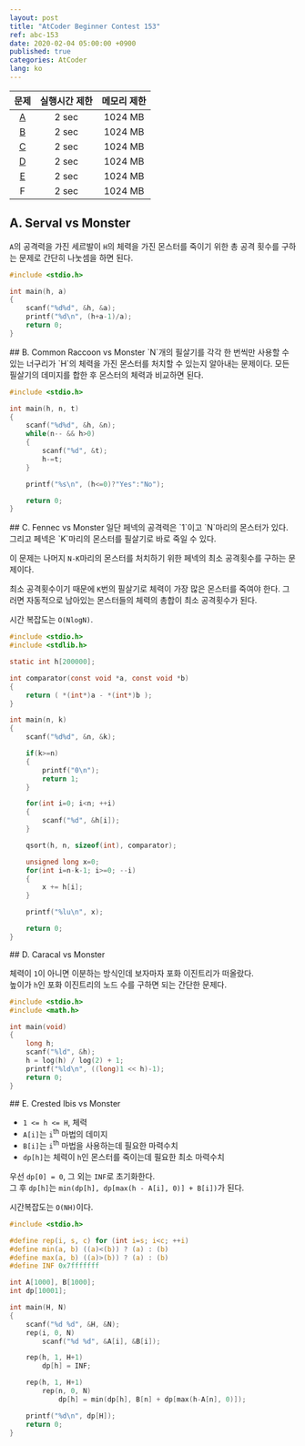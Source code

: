 ```yaml
---
layout: post
title: "AtCoder Beginner Contest 153"
ref: abc-153
date: 2020-02-04 05:00:00 +0900
published: true
categories: AtCoder
lang: ko
---
```


| 문제 | 실행시간 제한 | 메모리 제한 |
|:-:|:-:|:-:|
|[A](#A)|2 sec|1024 MB|
|[B](#B)|2 sec|1024 MB|
|[C](#C)|2 sec|1024 MB|
|[D](#D)|2 sec|1024 MB|
|[E](#E)|2 sec|1024 MB|
|F|2 sec|1024 MB|

<div class="divider"></div>

## A. Serval vs Monster<a id="A"></a>
`A`의 공격력을 가진 세르발이 `H`의 체력을 가진 몬스터를 죽이기 위한 총 공격 횟수를 
구하는 문제로 간단히 나눗셈을 하면 된다. 

```c
#include <stdio.h>

int main(h, a)
{
    scanf("%d%d", &h, &a);
    printf("%d\n", (h+a-1)/a);
    return 0;
}
```

<div class="divider"></div>
## B. Common Raccoon vs Monster <a id="B"></a>
`N`개의 필살기를 각각 한 번씩만 사용할 수 있는 너구리가 `H`의 체력을 가진 몬스터를 처치할 수 
있는지 알아내는 문제이다. 모든 필살기의 데미지를 합한 후 몬스터의 체력과 비교하면 된다.

```c
#include <stdio.h>

int main(h, n, t)
{
    scanf("%d%d", &h, &n);
    while(n-- && h>0)
    {
        scanf("%d", &t);
        h-=t;
    }

    printf("%s\n", (h<=0)?"Yes":"No");

    return 0;
}
```

<div class="divider"></div>
## C. Fennec vs Monster <a id="C"></a>
일단 페넥의 공격력은 `1`이고 `N`마리의 몬스터가 있다. 그리고 페넥은 
`K`마리의 몬스터를 필살기로 바로 죽일 수 있다.  

이 문제는  나머지 `N-K`마리의 몬스터를 처치하기 위한 페넥의 최소 공격횟수를 구하는 문제이다.
 
최소 공격횟수이기 때문에 `K`번의 필살기로 체력이 가장 많은 몬스터를 죽여야 한다.
그러면 자동적으로 남아있는 몬스터들의 체력의 총합이 최소 공격횟수가 된다.

시간 복잡도는 `O(NlogN)`.

```c
#include <stdio.h>
#include <stdlib.h>

static int h[200000];

int comparator(const void *a, const void *b)
{
    return ( *(int*)a - *(int*)b );
}

int main(n, k)
{
    scanf("%d%d", &n, &k);

    if(k>=n) 
    {
        printf("0\n");
        return 1;
    }

    for(int i=0; i<n; ++i)
    {
        scanf("%d", &h[i]);
    }

    qsort(h, n, sizeof(int), comparator);

    unsigned long x=0;
    for(int i=n-k-1; i>=0; --i)
    {
        x += h[i];
    }

    printf("%lu\n", x);

    return 0;
}
```

<div class="divider"></div>
## D. Caracal vs Monster <a id="D"></a>

체력이 `1`이 아니면 이분하는 방식인데 보자마자 포화 이진트리가 떠올랐다.  
높이가 `h`인 포화 이진트리의 노드 수를 구하면 되는 간단한 문제다.

```c
#include <stdio.h>
#include <math.h>

int main(void)
{
    long h;
    scanf("%ld", &h);
    h = log(h) / log(2) + 1;
    printf("%ld\n", ((long)1 << h)-1);
    return 0;
}
```

<div class="divider"></div>
## E. Crested Ibis vs Monster <a id="E"></a>  

- `1 <= h <= H`, 체력
- `A[i]`는 `i`<sup>th</sup> 마법의 데미지
- `B[i]`는 `i`<sup>th</sup> 마법을 사용하는데 필요한 마력수치
- `dp[h]`는 체력이 `h`인 몬스터를 죽이는데 필요한 최소 마력수치

우선 `dp[0] = 0`, 그 외는 `INF`로 초기화한다.   
그 후 `dp[h]`는 `min(dp[h], dp[max(h - A[i], 0)] + B[i])`가 된다.

시간복잡도는 `O(NH)`이다.

```c
#include <stdio.h>

#define rep(i, s, c) for (int i=s; i<c; ++i)
#define min(a, b) ((a)<(b)) ? (a) : (b)
#define max(a, b) ((a)>(b)) ? (a) : (b)
#define INF 0x7fffffff

int A[1000], B[1000];
int dp[10001];

int main(H, N)
{
    scanf("%d %d", &H, &N);
    rep(i, 0, N)
        scanf("%d %d", &A[i], &B[i]);

    rep(h, 1, H+1)
        dp[h] = INF;

    rep(h, 1, H+1)
        rep(n, 0, N)
            dp[h] = min(dp[h], B[n] + dp[max(h-A[n], 0)]);

    printf("%d\n", dp[H]);
    return 0;
}
```

<!--
<div class="divider"></div>
## F. Silver Fox vs Monster <a id="F"></a>
-- 아직 실력 부족 -- 
-->
